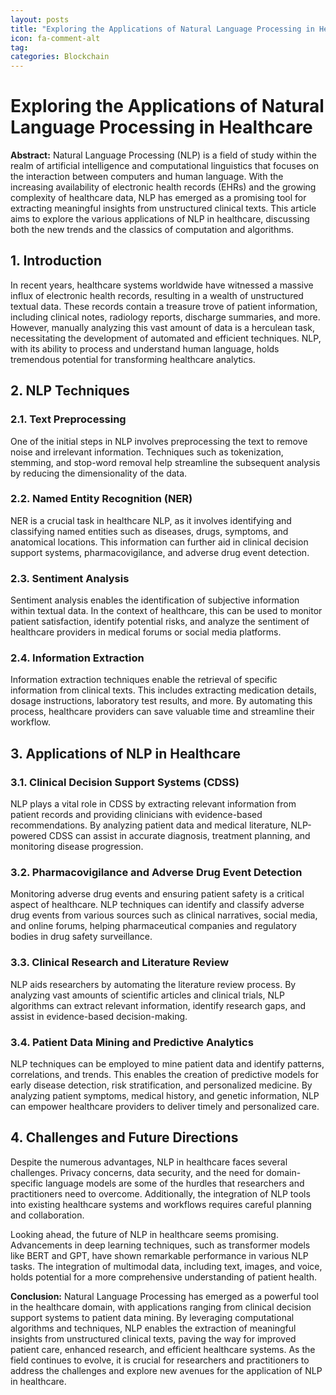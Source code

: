 ```yaml
---
layout: posts
title: "Exploring the Applications of Natural Language Processing in Healthcare"
icon: fa-comment-alt
tag:      
categories: Blockchain
---
```



# Exploring the Applications of Natural Language Processing in Healthcare

**Abstract:**
Natural Language Processing (NLP) is a field of study within the realm of artificial intelligence and computational linguistics that focuses on the interaction between computers and human language. With the increasing availability of electronic health records (EHRs) and the growing complexity of healthcare data, NLP has emerged as a promising tool for extracting meaningful insights from unstructured clinical texts. This article aims to explore the various applications of NLP in healthcare, discussing both the new trends and the classics of computation and algorithms.

## 1. Introduction
In recent years, healthcare systems worldwide have witnessed a massive influx of electronic health records, resulting in a wealth of unstructured textual data. These records contain a treasure trove of patient information, including clinical notes, radiology reports, discharge summaries, and more. However, manually analyzing this vast amount of data is a herculean task, necessitating the development of automated and efficient techniques. NLP, with its ability to process and understand human language, holds tremendous potential for transforming healthcare analytics.

## 2. NLP Techniques
### 2.1. Text Preprocessing
One of the initial steps in NLP involves preprocessing the text to remove noise and irrelevant information. Techniques such as tokenization, stemming, and stop-word removal help streamline the subsequent analysis by reducing the dimensionality of the data.

### 2.2. Named Entity Recognition (NER)
NER is a crucial task in healthcare NLP, as it involves identifying and classifying named entities such as diseases, drugs, symptoms, and anatomical locations. This information can further aid in clinical decision support systems, pharmacovigilance, and adverse drug event detection.

### 2.3. Sentiment Analysis
Sentiment analysis enables the identification of subjective information within textual data. In the context of healthcare, this can be used to monitor patient satisfaction, identify potential risks, and analyze the sentiment of healthcare providers in medical forums or social media platforms.

### 2.4. Information Extraction
Information extraction techniques enable the retrieval of specific information from clinical texts. This includes extracting medication details, dosage instructions, laboratory test results, and more. By automating this process, healthcare providers can save valuable time and streamline their workflow.

## 3. Applications of NLP in Healthcare
### 3.1. Clinical Decision Support Systems (CDSS)
NLP plays a vital role in CDSS by extracting relevant information from patient records and providing clinicians with evidence-based recommendations. By analyzing patient data and medical literature, NLP-powered CDSS can assist in accurate diagnosis, treatment planning, and monitoring disease progression.

### 3.2. Pharmacovigilance and Adverse Drug Event Detection
Monitoring adverse drug events and ensuring patient safety is a critical aspect of healthcare. NLP techniques can identify and classify adverse drug events from various sources such as clinical narratives, social media, and online forums, helping pharmaceutical companies and regulatory bodies in drug safety surveillance.

### 3.3. Clinical Research and Literature Review
NLP aids researchers by automating the literature review process. By analyzing vast amounts of scientific articles and clinical trials, NLP algorithms can extract relevant information, identify research gaps, and assist in evidence-based decision-making.

### 3.4. Patient Data Mining and Predictive Analytics
NLP techniques can be employed to mine patient data and identify patterns, correlations, and trends. This enables the creation of predictive models for early disease detection, risk stratification, and personalized medicine. By analyzing patient symptoms, medical history, and genetic information, NLP can empower healthcare providers to deliver timely and personalized care.

## 4. Challenges and Future Directions
Despite the numerous advantages, NLP in healthcare faces several challenges. Privacy concerns, data security, and the need for domain-specific language models are some of the hurdles that researchers and practitioners need to overcome. Additionally, the integration of NLP tools into existing healthcare systems and workflows requires careful planning and collaboration.

Looking ahead, the future of NLP in healthcare seems promising. Advancements in deep learning techniques, such as transformer models like BERT and GPT, have shown remarkable performance in various NLP tasks. The integration of multimodal data, including text, images, and voice, holds potential for a more comprehensive understanding of patient health.

**Conclusion:**
Natural Language Processing has emerged as a powerful tool in the healthcare domain, with applications ranging from clinical decision support systems to patient data mining. By leveraging computational algorithms and techniques, NLP enables the extraction of meaningful insights from unstructured clinical texts, paving the way for improved patient care, enhanced research, and efficient healthcare systems. As the field continues to evolve, it is crucial for researchers and practitioners to address the challenges and explore new avenues for the application of NLP in healthcare.